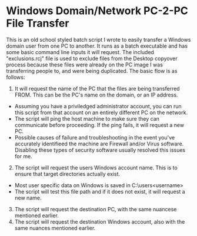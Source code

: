 # Windows Domain/Network PC-2-PC File Transfer

This is an old school styled batch script I wrote to easily transfer a Windows domain user from one PC to another. It runs as a batch executable and has some basic command line inputs it will request. The included "exclusions.rcj" file is used to exclude files from the Desktop copyover process because these files were already on the PC image I was transferring people to, and were being duplicated. The basic flow is as follows:

1. It will request the name of the PC that the files are being transferred FROM. This can be the PC's name on the domain, or an IP address.
- Assuming you have a priviledged administrator account, you can run this script from that account on an entirely different PC on the network.
- The script will ping the host machine to make sure they can communicate before proceeding. If the ping fails, it will request a new PC.
 - Possible causes of failure and troubleshooting in the event you've accurately identifieed the machine are Firewall and/or Virus software. Disabling these types of security software usually resolved this issues for me.
2. The script will request the users Windows account name. This is to ensure that target directories actually exist. 
 - Most user specific data on Windows is saved in C:\users\<username>
 - The script will test this file path and if it does not exist, it will request a new name.
3. The script will request the destination PC, with the same nuancese mentioned earlier.
4. The script will request the destination Windows account, also with the same nuances mentioned earlier.
